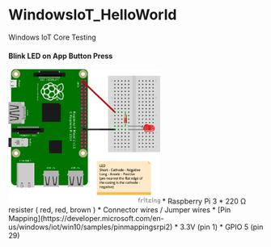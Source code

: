 # WindowsIoT_HelloWorld
Windows IoT Core Testing


#### Blink LED on App Button Press
 <img src="https://github.com/mrbeewer/WindowsIoT_HelloWorld/blob/master/Wiring/BlinkyLEDonButtonPress_bb.png" alt="Wiring Diagram" width=300px/>
 * Raspberry Pi 3
 * 220 Ω resister ( red, red, brown )
 * Connector wires / Jumper wires
 * [Pin Mapping](https://developer.microsoft.com/en-us/windows/iot/win10/samples/pinmappingsrpi2)
    * 3.3V (pin 1)
    * GPIO 5 (pin 29)
